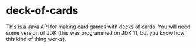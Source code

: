 # deck-of-cards
This is a Java API for making card games with decks of cards. You will need some version of JDK (this was programmed on JDK 11, but you know how this kind of thing works).